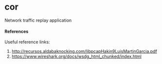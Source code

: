 # cor
Network traffic replay application

#### References
Useful reference links:

1. http://recursos.aldabaknocking.com/libpcapHakin9LuisMartinGarcia.pdf
2. https://www.wireshark.org/docs/wsdg_html_chunked/index.html
